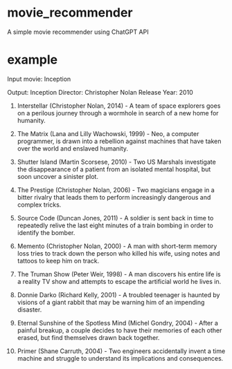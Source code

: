 # movie_recommender
A simple movie recommender using ChatGPT API

# example
Input movie: Inception

Output: 
Inception
Director: Christopher Nolan
Release Year: 2010

1. Interstellar (Christopher Nolan, 2014) - A team of space explorers goes on a perilous journey through a wormhole in search of a new home for humanity.

2. The Matrix (Lana and Lilly Wachowski, 1999) - Neo, a computer programmer, is drawn into a rebellion against machines that have taken over the world and enslaved humanity.

3. Shutter Island (Martin Scorsese, 2010) - Two US Marshals investigate the disappearance of a patient from an isolated mental hospital, but soon uncover a sinister plot.

4. The Prestige (Christopher Nolan, 2006) - Two magicians engage in a bitter rivalry that leads them to perform increasingly dangerous and complex tricks.

5. Source Code (Duncan Jones, 2011) - A soldier is sent back in time to repeatedly relive the last eight minutes of a train bombing in order to identify the bomber.

6. Memento (Christopher Nolan, 2000) - A man with short-term memory loss tries to track down the person who killed his wife, using notes and tattoos to keep him on track.

7. The Truman Show (Peter Weir, 1998) - A man discovers his entire life is a reality TV show and attempts to escape the artificial world he lives in.

8. Donnie Darko (Richard Kelly, 2001) - A troubled teenager is haunted by visions of a giant rabbit that may be warning him of an impending disaster.

9. Eternal Sunshine of the Spotless Mind (Michel Gondry, 2004) - After a painful breakup, a couple decides to have their memories of each other erased, but find themselves drawn back together.

10. Primer (Shane Carruth, 2004) - Two engineers accidentally invent a time machine and struggle to understand its implications and consequences.